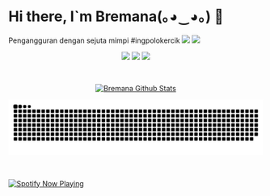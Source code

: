 

# Hi there, I`m Bremana(｡◕‿◕｡) 👋



Pengangguran dengan sejuta mimpi
#ingpolokercik
[<img src="https://img.shields.io/badge/whatsapp-%808080.svg?&style=for-the-badge&logo=whatsapp&logoColor=white">](https://wa.me/6281366391843)
[<img src="https://img.shields.io/badge/instagram-%23E4405F.svg?&style=for-the-badge&logo=instagram&logoColor=white">](https://instagram.com/bremana404)



<p align="center">
  <img src="https://img.shields.io/badge/-JavaScript-black?style=flat-square&logo=javascript" />
  <img src="https://img.shields.io/badge/-Node.js-black?style=flat-square&logo=Node.js" />
  <img src="https://img.shields.io/badge/-Git-black?style=flat-square&logo=git" />
 </p>
<br>
<a align="center" href="https://github.com/SyncHyper5/">

![ Bremana Github Stats ](https://bad-apple-github-readme.vercel.app/api?show_bg=1&username=Bremana)


![github contribution grid snake animation](https://raw.githubusercontent.com/hoc081098/hoc081098/output/github-contribution-grid-snake.svg)

</a>

<br>

</p>

<p align="center">

  <a href="https://open.spotify.com/track/4bNvS25ZVMCvLHEUV87mp4?si=yb1PaPVnRgiTYedy8r6i_g&utm_source=copy-link&context=spotify%3Aplaylist%3A37i9dQZF1EIVoBTSiHHsdx&dl_branch=1" target="_blank"><img src="https://now-playing-on-spotify.vercel.app/api/spotify" alt="Spotify Now Playing" width="350"/></a>

</p>
